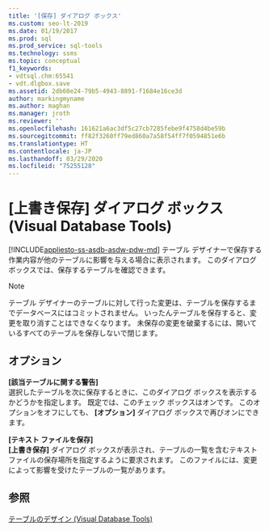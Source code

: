 ```yaml
---
title: '[保存] ダイアログ ボックス'
ms.custom: seo-lt-2019
ms.date: 01/19/2017
ms.prod: sql
ms.prod_service: sql-tools
ms.technology: ssms
ms.topic: conceptual
f1_keywords:
- vdtsql.chm:65541
- vdt.dlgbox.save
ms.assetid: 2db60e24-79b5-4943-8891-f1684e16ce3d
author: markingmyname
ms.author: maghan
ms.manager: jroth
ms.reviewer: ''
ms.openlocfilehash: 161621a6ac3df5c27cb7285febe9f4758d4be59b
ms.sourcegitcommit: ff82f3260ff79ed860a7a58f54ff7f0594851e6b
ms.translationtype: HT
ms.contentlocale: ja-JP
ms.lasthandoff: 03/29/2020
ms.locfileid: "75255128"
---
```

# <a name="save-dialog-box-visual-database-tools"></a>[上書き保存] ダイアログ ボックス (Visual Database Tools)
[!INCLUDE[appliesto-ss-asdb-asdw-pdw-md](../../includes/appliesto-ss-asdb-asdw-pdw-md.md)]
テーブル デザイナーで保存する作業内容が他のテーブルに影響を与える場合に表示されます。 このダイアログ ボックスでは、保存するテーブルを確認できます。  
  
> [!NOTE]  
> テーブル デザイナーのテーブルに対して行った変更は、テーブルを保存するまでデータベースにはコミットされません。 いったんテーブルを保存すると、変更を取り消すことはできなくなります。 未保存の変更を破棄するには、開いているすべてのテーブルを保存しないで閉じます。  
  
## <a name="options"></a>オプション  
**[該当テーブルに関する警告]**  
選択したテーブルを次に保存するときに、このダイアログ ボックスを表示するかどうかを指定します。 既定では、このチェック ボックスはオンです。 このオプションをオフにしても、 **[オプション]** ダイアログ ボックスで再びオンにできます。  
  
**[テキスト ファイルを保存]**  
**[上書き保存]** ダイアログ ボックスが表示され、テーブルの一覧を含むテキスト ファイルの保存場所を指定するように要求されます。 このファイルには、変更によって影響を受けたテーブルの一覧があります。  
  
## <a name="see-also"></a>参照  
[テーブルのデザイン (Visual Database Tools)](../../ssms/visual-db-tools/design-tables-visual-database-tools.md)  
  
